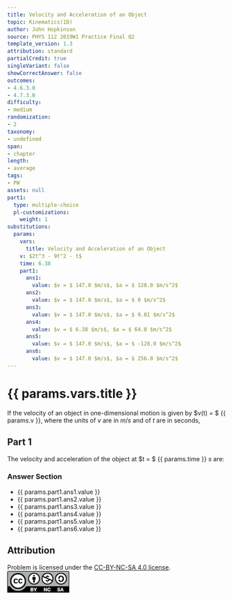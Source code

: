 ```yaml
---
title: Velocity and Acceleration of an Object
topic: Kinematics(1D)
author: John Hopkinson
source: PHYS 112 2019W1 Practice Final Q2
template_version: 1.3
attribution: standard
partialCredit: true
singleVariant: false
showCorrectAnswer: false
outcomes:
- 4.6.3.0
- 4.7.3.0
difficulty:
- medium
randomization:
- 2
taxonomy:
- undefined
span:
- chapter
length:
- average
tags:
- PW
assets: null
part1:
  type: multiple-choice
  pl-customizations:
    weight: 1
substitutions:
  params:
    vars:
      title: Velocity and Acceleration of an Object
    v: $2t^3 - 9t^2 - t$
    time: 6.38
    part1:
      ans1:
        value: $v = $ 147.0 $m/s$, $a = $ 128.0 $m/s^2$
      ans2:
        value: $v = $ 147.0 $m/s$, $a = $ 0 $m/s^2$
      ans3:
        value: $v = $ 147.0 $m/s$, $a = $ 9.81 $m/s^2$
      ans4:
        value: $v = $ 6.38 $m/s$, $a = $ 64.0 $m/s^2$
      ans5:
        value: $v = $ 147.0 $m/s$, $a = $ -128.0 $m/s^2$
      ans6:
        value: $v = $ 147.0 $m/s$, $a = $ 256.0 $m/s^2$
---
```

# {{ params.vars.title }}
If the velocity of an object in one-dimensional motion is given by $v(t) = $ {{ params.v }}, where the units of $v$ are in $m/s$ and of $t$ are in seconds,

## Part 1

The velocity and acceleration of the object at $t = $ {{ params.time }} $s$ are:

### Answer Section

- {{ params.part1.ans1.value }}
- {{ params.part1.ans2.value }}
- {{ params.part1.ans3.value }}
- {{ params.part1.ans4.value }}
- {{ params.part1.ans5.value }}
- {{ params.part1.ans6.value }}

## Attribution

Problem is licensed under the [CC-BY-NC-SA 4.0 license](https://creativecommons.org/licenses/by-nc-sa/4.0/).<br> ![The Creative Commons 4.0 license requiring attribution-BY, non-commercial-NC, and share-alike-SA license.](https://raw.githubusercontent.com/firasm/bits/master/by-nc-sa.png)